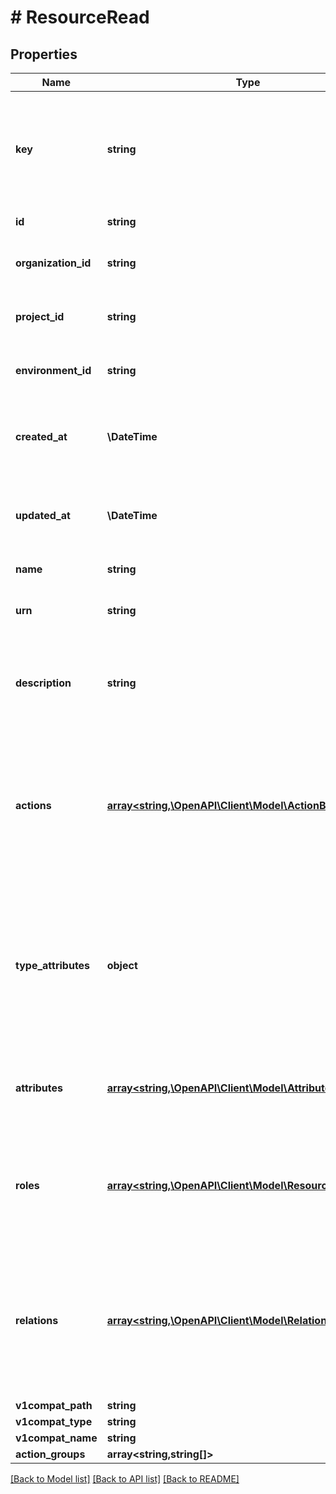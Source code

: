 # # ResourceRead

## Properties

Name | Type | Description | Notes
------------ | ------------- | ------------- | -------------
**key** | **string** | A URL-friendly name of the resource (i.e: slug). You will be able to query later using this key instead of the id (UUID) of the resource. |
**id** | **string** | Unique id of the resource |
**organization_id** | **string** | Unique id of the organization that the resource belongs to. |
**project_id** | **string** | Unique id of the project that the resource belongs to. |
**environment_id** | **string** | Unique id of the environment that the resource belongs to. |
**created_at** | **\DateTime** | Date and time when the resource was created (ISO_8601 format). |
**updated_at** | **\DateTime** | Date and time when the resource was last updated/modified (ISO_8601 format). |
**name** | **string** | The name of the resource |
**urn** | **string** | The [URN](https://en.wikipedia.org/wiki/Uniform_Resource_Name) (Uniform Resource Name) of the resource | [optional]
**description** | **string** | An optional longer description of what this resource respresents in your system | [optional]
**actions** | [**array<string,\OpenAPI\Client\Model\ActionBlockRead>**](ActionBlockRead.md) | A actions definition block, typically contained within a resource type definition block.         The actions represents the ways you can interact with a protected resource. | [optional]
**type_attributes** | **object** | optional dictionary of key-value pairs that can be used to store arbitrary metadata about this resource. This metadata can be used to filter resource using query parameters with attr_ prefix | [optional]
**attributes** | [**array<string,\OpenAPI\Client\Model\AttributeBlockRead>**](AttributeBlockRead.md) | Attributes that each resource of this type defines, and can be used in your ABAC policies. | [optional]
**roles** | [**array<string,\OpenAPI\Client\Model\ResourceRoleRead>**](ResourceRoleRead.md) | Roles defined on this resource. The key is the role name, and the value contains the role properties such as granted permissions, etc. | [optional]
**relations** | [**array<string,\OpenAPI\Client\Model\RelationBlockRead>**](RelationBlockRead.md) | A relations definition block, typically contained within a resource type definition block.         The relations represents the ways you can interact with a protected resource. | [optional]
**v1compat_path** | **string** |  | [optional]
**v1compat_type** | **string** |  | [optional]
**v1compat_name** | **string** |  | [optional]
**action_groups** | **array<string,string[]>** |  | [optional]

[[Back to Model list]](../../README.md#models) [[Back to API list]](../../README.md#endpoints) [[Back to README]](../../README.md)
